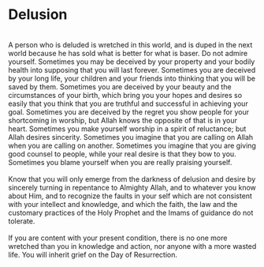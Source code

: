 Delusion
========

   
 A person who is deluded is wretched in this world, and is duped in the
next world because he has sold what is better for what is baser. Do not
admire yourself. Sometimes you may be deceived by your property and your
bodily health into supposing that you will last forever. Sometimes you
are deceived by your long life, your children and your friends into
thinking that you will be saved by them. Sometimes you are deceived by
your beauty and the circumstances of your birth, which bring you your
hopes and desires so easily that you think that you are truthful and
successful in achieving your goal. Sometimes you are deceived by the
regret you show people for your shortcoming in worship, but Allah knows
the opposite of that is in your heart. Sometimes you make yourself
worship in a spirit of reluctance; but Allah desires sincerity.
Sometimes you imagine that you are calling on Allah when you are calling
on another. Sometimes you imagine that you are giving good counsel to
people, while your real desire is that they bow to you. Sometimes you
blame yourself when you are really praising yourself.  
    
 Know that you will only emerge from the darkness of delusion and desire
by sincerely turning in repentance to Almighty Allah, and to whatever
you know about Him, and to recognize the faults in your self which are
not consistent with your intellect and knowledge, and which the faith,
the law and the customary practices of the Holy Prophet and the Imams of
guidance do not tolerate.  
    
 If you are content with your present condition, there is no one more
wretched than you in knowledge and action, nor anyone with a more wasted
life. You will inherit grief on the Day of Resurrection.


